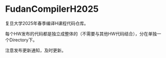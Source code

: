 # FudanCompilerH2025

复旦大学2025年春季编译H课程代码仓库。

每个HW发布的代码都是独立成整体的（不需要与其他HW代码结合），分在单独一个Directory下。

注意发布更新通知，及时更新。
